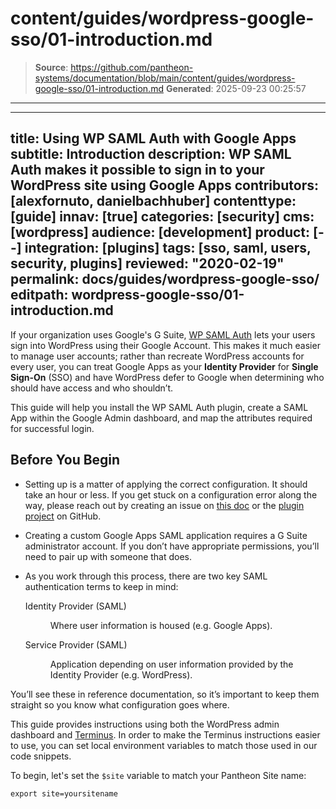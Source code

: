 # content/guides/wordpress-google-sso/01-introduction.md

> **Source**: https://github.com/pantheon-systems/documentation/blob/main/content/guides/wordpress-google-sso/01-introduction.md
> **Generated**: 2025-09-23 00:25:57

---

---
title: Using WP SAML Auth with Google Apps
subtitle: Introduction
description: WP SAML Auth makes it possible to sign in to your WordPress site using Google Apps
contributors: [alexfornuto, danielbachhuber]
contenttype: [guide]
innav: [true]
categories: [security]
cms: [wordpress]
audience: [development]
product: [--]
integration: [plugins]
tags: [sso, saml, users, security, plugins]
reviewed: "2020-02-19"
permalink: docs/guides/wordpress-google-sso/
editpath: wordpress-google-sso/01-introduction.md
---

If your organization uses Google's G Suite, [WP SAML Auth](https://wordpress.org/plugins/wp-saml-auth/) lets your users sign into WordPress using their Google Account. This makes it much easier to manage user accounts; rather than recreate WordPress accounts for every user, you can treat Google Apps as your **Identity Provider** for **Single Sign-On** (SSO) and have WordPress defer to Google when determining who should have access and who shouldn’t.

This guide will help you install the WP SAML Auth plugin, create a SAML App within the Google Admin dashboard, and map the attributes required for successful login.

## Before You Begin

- Setting up is a matter of applying the correct configuration. It should take an hour or less. If you get stuck on a configuration error along the way, please reach out by creating an issue on [this doc](https://github.com/pantheon-systems/documentation/issues/new?title=Using%20WP%20SAML%20Auth%20with%20Google%20Apps%20Doc%20Update%20&body=Re%3A%20%5BUsing%20WP%20SAML%20Auth%20with%20Google%20Apps%5D(https%3A%2F%2Fdocs.pantheon.io/wordpress-google-sso/)%0A%0APriority%20(Low%E2%80%9A%20Medium%E2%80%9A%20High)%3A%0A%0A%23%23%20Issue%20Description%3A%0A%0A%23%23%20Suggested%20Resolution%20&labels=fix%20content) or the [plugin project](https://github.com/pantheon-systems/wp-saml-auth) on GitHub.

- Creating a custom Google Apps SAML application requires a G Suite administrator account. If you don’t have appropriate permissions, you’ll need to pair up with someone that does.

- As you work through this process, there are two key SAML authentication terms to keep in mind:

  <dl>

  <dt>Identity Provider (SAML)</dt>

  <dd>

  Where user information is housed (e.g. Google Apps).

  </dd>

  <dt>Service Provider (SAML)</dt>

  <dd>

  Application depending on user information provided by the Identity Provider (e.g. WordPress).

  </dd>

  </dl>

You’ll see these in reference documentation, so it’s important to keep them straight so you know what configuration goes where.

<Alert title="Environment Variables" type="export">

This guide provides instructions using both the WordPress admin dashboard and [Terminus](/terminus). In order to make the Terminus instructions easier to use, you can set local environment variables to match those used in our code snippets.

To begin, let's set the `$site` variable to match your Pantheon Site name:

```bash{promptUser: user}
export site=yoursitename
```

</Alert>
